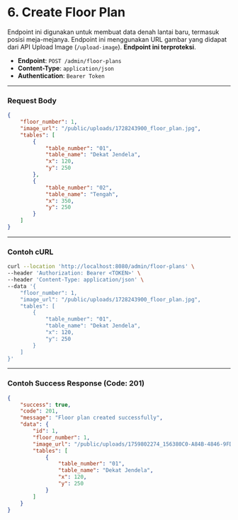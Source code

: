 # 6. Create Floor Plan

Endpoint ini digunakan untuk membuat data denah lantai baru, termasuk posisi meja-mejanya. Endpoint ini menggunakan URL gambar yang didapat dari API Upload Image (`/upload-image`). **Endpoint ini terproteksi**.

- **Endpoint**: `POST /admin/floor-plans`
- **Content-Type**: `application/json`
- **Authentication**: `Bearer Token`

---

### Request Body

```json
{
    "floor_number": 1,
    "image_url": "/public/uploads/1728243900_floor_plan.jpg",
    "tables": [
        {
            "table_number": "01",
            "table_name": "Dekat Jendela",
            "x": 120,
            "y": 250
        },
        {
            "table_number": "02",
            "table_name": "Tengah",
            "x": 350,
            "y": 250
        }
    ]
}
```

---

### Contoh cURL

```sh
curl --location 'http://localhost:8080/admin/floor-plans' \
--header 'Authorization: Bearer <TOKEN>' \
--header 'Content-Type: application/json' \
--data '{
    "floor_number": 1,
    "image_url": "/public/uploads/1728243900_floor_plan.jpg",
    "tables": [
        {
            "table_number": "01",
            "table_name": "Dekat Jendela",
            "x": 120,
            "y": 250
        }
    ]
}'
```
---

### Contoh Success Response (Code: 201)
```json
{
    "success": true,
    "code": 201,
    "message": "Floor plan created successfully",
    "data": {
        "id": 1,
        "floor_number": 1,
        "image_url": "/public/uploads/1759802274_156380C0-A84B-4846-9FDF-9B531BDEBA95.JPG",
        "tables": [
            {
                "table_number": "01",
                "table_name": "Dekat Jendela",
                "x": 120,
                "y": 250
            }
        ]
    }
}
```